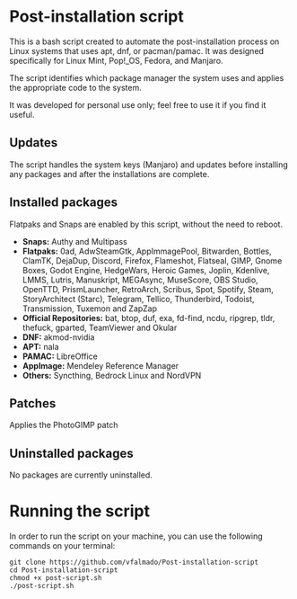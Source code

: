 # Post-installation script

This is a bash script created to automate the post-installation process on Linux systems that uses apt, dnf, or pacman/pamac. It was designed specifically for Linux Mint, Pop!_OS, Fedora, and Manjaro.

The script identifies which package manager the system uses and applies the appropriate code to the system.

It was developed for personal use only; feel free to use it if you find it useful.

## Updates
The script handles the system keys (Manjaro) and updates before installing any packages and after the installations are complete.

## Installed packages
Flatpaks and Snaps are enabled by this script, without the need to reboot.
* **Snaps:** Authy and Multipass
* **Flatpaks:** 0ad, AdwSteamGtk, AppImmagePool, Bitwarden, Bottles, ClamTK, DejaDup, Discord, Firefox, Flameshot, Flatseal, GIMP, Gnome Boxes, Godot Engine, HedgeWars, Heroic Games, Joplin, Kdenlive, LMMS, Lutris, Manuskript, MEGAsync, MuseScore, OBS Studio, OpenTTD, PrismLauncher, RetroArch, Scribus, Spot, Spotify, Steam, StoryArchitect (Starc), Telegram, Tellico, Thunderbird, Todoist, Transmission, Tuxemon and ZapZap
* **Official Repositories:** bat, btop, duf, exa, fd-find, ncdu, ripgrep, tldr, thefuck, gparted, TeamViewer and Okular
* **DNF:** akmod-nvidia
* **APT:** nala
* **PAMAC:** LibreOffice
* **AppImage:** Mendeley Reference Manager
* **Others:** Syncthing, Bedrock Linux and NordVPN

## Patches
Applies the PhotoGIMP patch

## Uninstalled packages
No packages are currently uninstalled.

# Running the script

In order to run the script on your machine, you can use the following commands on your terminal:

    git clone https://github.com/vfalmado/Post-installation-script
    cd Post-installation-script
    chmod +x post-script.sh
    ./post-script.sh